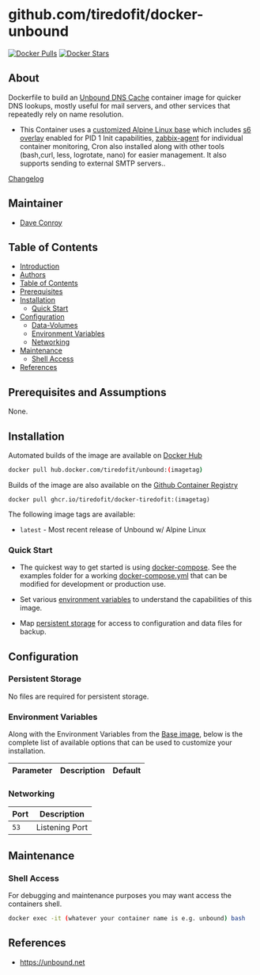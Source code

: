 # github.com/tiredofit/docker-unbound

[![Docker Pulls](https://img.shields.io/docker/pulls/tiredofit/unbound.svg)](https://hub.docker.com/r/tiredofit/unbound)
[![Docker Stars](https://img.shields.io/docker/stars/tiredofit/unbound.svg)](https://hub.docker.com/r/tiredofit/unbound)

## About

Dockerfile to build an [Unbound DNS Cache](https://unbound.net) container image for quicker DNS lookups, mostly useful for mail servers, and other services that repeatedly rely on name resolution.

* This Container uses a [customized Alpine Linux base](https://hub.docker.com/r/tiredofit/alpine) which includes [s6 overlay](https://github.com/just-containers/s6-overlay) enabled for PID 1 Init capabilities, [zabbix-agent](https://zabbix.org) for individual container monitoring, Cron also installed along with other tools (bash,curl, less, logrotate, nano) for easier management. It also supports sending to external SMTP servers..



[Changelog](CHANGELOG.md)

## Maintainer

- [Dave Conroy](https://github.com/tiredofit/)

## Table of Contents

- [Introduction](#introduction)
- [Authors](#authors)
- [Table of Contents](#table-of-contents)
- [Prerequisites](#prerequisites)
- [Installation](#installation)
  - [Quick Start](#quick-start)
- [Configuration](#configuration)
  - [Data-Volumes](#data-volumes)
  - [Environment Variables](#environment-variables)
  - [Networking](#networking)
- [Maintenance](#maintenance)
  - [Shell Access](#shell-access)
- [References](#references)

## Prerequisites and Assumptions

None.


## Installation

Automated builds of the image are available on [Docker Hub](https://hub.docker.com/r/tiredofit/unbound)


```bash
docker pull hub.docker.com/tiredofit/unbound:(imagetag)
```

Builds of the image are also available on the [Github Container Registry](https://github.com/tiredofit/docker-tiredofit/pkgs/container/docker-tiredofit) 
 
```
docker pull ghcr.io/tiredofit/docker-tiredofit:(imagetag)
``` 

The following image tags are available:
* `latest` - Most recent release of Unbound w/ Alpine Linux

### Quick Start

* The quickest way to get started is using [docker-compose](https://docs.docker.com/compose/). See the examples folder for a working [docker-compose.yml](examples/docker-compose.yml) that can be modified for development or production use.

* Set various [environment variables](#environment-variables) to understand the capabilities of this image.
* Map [persistent storage](#data-volumes) for access to configuration and data files for backup.


## Configuration

### Persistent Storage

No files are required for persistent storage.

### Environment Variables

Along with the Environment Variables from the [Base image](https://hub.docker.com/r/tiredofit/alpine), below is the complete list of available options that can be used to customize your installation.

| Parameter | Description | Default |
| --------- | ----------- | ------- |

### Networking

| Port | Description    |
| ---- | -------------- |
| `53` | Listening Port |

## Maintenance

### Shell Access

For debugging and maintenance purposes you may want access the containers shell.

```bash
docker exec -it (whatever your container name is e.g. unbound) bash
```

## References

* https://unbound.net



